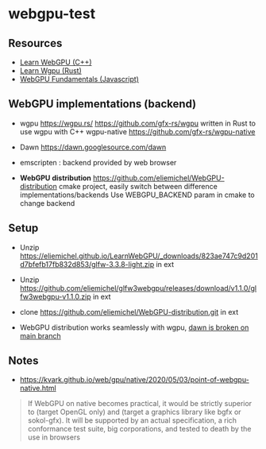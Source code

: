 # webgpu-test

## Resources

- [Learn WebGPU (C++)](https://eliemichel.github.io/LearnWebGPU/index.html)
- [Learn Wgpu (Rust)](https://sotrh.github.io/learn-wgpu/#what-is-wgpu)
- [WebGPU Fundamentals (Javascript)](https://webgpufundamentals.org/)

## WebGPU implementations (backend)

- wgpu https://wgpu.rs/ https://github.com/gfx-rs/wgpu written in Rust
to use wgpu with C++ wgpu-native https://github.com/gfx-rs/wgpu-native

- Dawn https://dawn.googlesource.com/dawn

- emscripten : backend provided by web browser

- **WebGPU distribution** https://github.com/eliemichel/WebGPU-distribution
cmake project, easily switch between difference implementations/backends
Use WEBGPU_BACKEND param in cmake to change backend

## Setup

- Unzip https://eliemichel.github.io/LearnWebGPU/_downloads/823ae747c9d201d7bfefb17fb832d853/glfw-3.3.8-light.zip in ext
- Unzip https://github.com/eliemichel/glfw3webgpu/releases/download/v1.1.0/glfw3webgpu-v1.1.0.zip in ext
- clone https://github.com/eliemichel/WebGPU-distribution.git in ext

- WebGPU distribution works seamlessly with wgpu, [dawn is broken on main branch ](https://github.com/eliemichel/WebGPU-distribution/issues/15)

## Notes

- https://kvark.github.io/web/gpu/native/2020/05/03/point-of-webgpu-native.html
> If WebGPU on native becomes practical, it would be strictly superior to (target OpenGL only) and (target a graphics library like bgfx or sokol-gfx). It will be supported by an actual specification, a rich conformance test suite, big corporations, and tested to death by the use in browsers